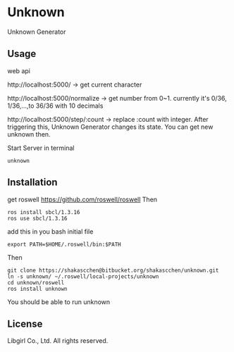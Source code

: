 # Unknown
Unknown Generator

## Usage
web api

http://localhost:5000/			-> get current character

http://localhost:5000/normalize     	-> get number from 0~1. currently it's 0/36, 1/36,...,to 36/36 with 10 decimals

http://localhost:5000/step/:count	-> replace :count with integer. After triggering this, Unknown Generator changes its state. You can get new unknown then.

Start Server in terminal

    unknown

## Installation
get roswell https://github.com/roswell/roswell Then

    ros install sbcl/1.3.16
    ros use sbcl/1.3.16

add this in you bash initial file

    export PATH=$HOME/.roswell/bin:$PATH

Then

    git clone https://shakascchen@bitbucket.org/shakascchen/unknown.git
    ln -s unknown/ ~/.roswell/local-projects/unknown
    cd unknown/roswell
    ros install unknown

You should be able to run
    unknown 

## License
Libgirl	Co., Ltd. All rights reserved.
